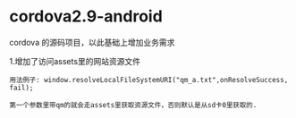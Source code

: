 cordova2.9-android
==================

cordova 的源码项目，以此基础上增加业务需求


1.增加了访问assets里的网站资源文件
 
    用法例子: window.resolveLocalFileSystemURI("qm_a.txt",onResolveSuccess, fail);
    
    第一个参数里带qm的就会走assets里获取资源文件，否则默认是从sd卡0里获取的.
